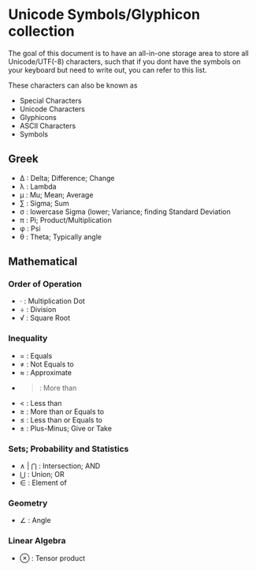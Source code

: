# Unicode Symbols/Glyphicon collection

The goal of this document is to have an all-in-one storage area to store all Unicode/UTF(-8) characters,
such that if you dont have the symbols on your keyboard but need to write out, you can refer to this 
list.

These characters can also be known as
 * Special Characters
 * Unicode Characters
 * Glyphicons
 * ASCII Characters
 * Symbols

## Greek
+ ∆ : Delta; Difference; Change
+ λ : Lambda
+ μ : Mu; Mean; Average
+ ∑ : Sigma; Sum
+ σ : lowercase Sigma (lower; Variance; finding Standard Deviation
+ π : Pi; Product/Multiplication
+ φ : Psi
+ θ : Theta; Typically angle

## Mathematical
### Order of Operation
+ ⋅ : Multiplication Dot
+ ÷ : Division
+ √ : Square Root
### Inequality
+ = : Equals
+ ≠ : Not Equals to
+ ≈ : Approximate
+ > : More than
+ < : Less than
+ ≥ : More than or Equals to
+ ≤ : Less than or Equals to 
+ ± : Plus-Minus; Give or Take
### Sets; Probability and Statistics
+ ∧ | ⋂ : Intersection; AND
+ ⋃ : Union; OR
+ ∈ : Element of
### Geometry
+ ∠ : Angle
### Linear Algebra
+ ⊗ : Tensor product

